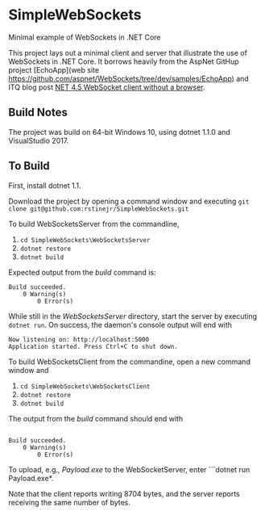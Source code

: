 # SimpleWebSockets
Minimal example of WebSockets in .NET Core

This project lays out a minimal client and server that illustrate the use of WebSockets
in .NET Core. It borrows heavily from the AspNet GitHup project
[EchoApp](web site https://github.com/aspnet/WebSockets/tree/dev/samples/EchoApp) and
ITQ blog post
[NET 4.5 WebSocket client without a browser](http://itq.nl/net-4-5-websocket-client-without-a-browser/).

## Build Notes

The project was build on 64-bit Windows 10, using dotnet 1.1.0 and VisualStudio 2017.

## To Build

First, install dotnet 1.1.

Download the project by opening a command window and executing 
`git clone git@github.com:rstinejr/SimpleWebSockets.git`

To build WebSocketsServer from the commandline, 
1. `cd SimpleWebSockets\WebSocketsServer`
2. `dotnet restore`
3. `dotnet build`

Expected output from the *build* command is:
```
Build succeeded.
    0 Warning(s)
        0 Error(s)
```

While still in the *WebSocketsServer* directory, start the server by executing 
`dotnet run`. On success, the daemon's console output will end with

```
Now listening on: http://localhost:5000
Application started. Press Ctrl+C to shut down.
```

To build WebSocketsClient from the commandine, open a new command window and
1. `cd SimpleWebSockets\WebSocketsClient`
2. `dotnet restore`
3. `dotnet build`

The output from the *build* command should end with

```

Build succeeded.
    0 Warning(s)
        0 Error(s)
```

To upload, e.g., *Payload.exe* to the WebSocketServer, enter ```dotnet run Payload.exe*.

Note that the client reports writing 8704 bytes, and the server reports receiving the same 
number of bytes.



